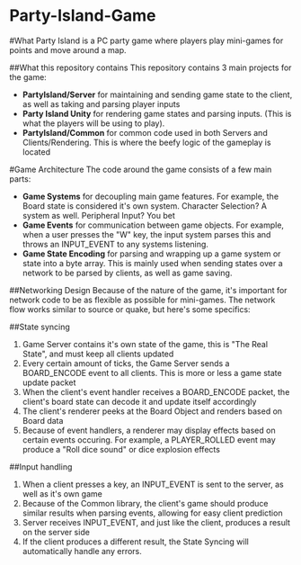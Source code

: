 Party-Island-Game
=================
#What
Party Island is a PC party game where players play mini-games for points and move around a map.

##What this repository contains
This repository contains 3 main projects for the game:

* __PartyIsland/Server__ for maintaining and sending game state to the client, as well as taking and parsing player inputs
* __Party Island Unity__ for rendering game states and parsing inputs. (This is what the players will be using to play).
* __PartyIsland/Common__ for common code used in both Servers and Clients/Rendering. This is where the beefy logic of the gameplay is located

#Game Architecture
The code around the game consists of a few main parts:

* __Game Systems__ for decoupling main game features. For example, the Board state is considered it's own system. Character Selection? A system as well. Peripheral Input? You bet
* __Game Events__ for communication between game objects. For example, when a user presses the "W" key, the input system parses this and throws an INPUT_EVENT to any systems listening.
* __Game State Encoding__ for parsing and wrapping up a game system or state into a byte array. This is mainly used when sending states over a network to be parsed by clients, as well as game saving.

##Networking Design
Because of the nature of the game, it's important for network code to be as flexible as possible for mini-games. The network flow works similar to source or quake, but here's some specifics:

##State syncing
1. Game Server contains it's own state of the game, this is "The Real State", and must keep all clients updated
2. Every certain amount of ticks, the Game Server sends a BOARD_ENCODE event to all clients. This is more or less a game state update packet
3. When the client's event handler receives a BOARD_ENCODE packet, the client's board state can decode it and update itself accordingly
4. The client's renderer peeks at the Board Object and renders based on Board data
5. Because of event handlers, a renderer may display effects based on certain events occuring. For example, a PLAYER_ROLLED event may produce a "Roll dice sound" or dice explosion effects

##Input handling
1. When a client presses a key, an INPUT_EVENT is sent to the server, as well as it's own game
2. Because of the Common library, the client's game should produce similar results when parsing events, allowing for easy client prediction
3. Server receives INPUT_EVENT, and just like the client, produces a result on the server side
4. If the client produces a different result, the State Syncing will automatically handle any errors.